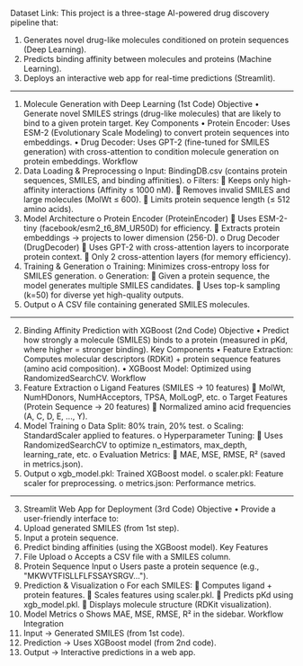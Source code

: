 Dataset Link: This project is a three-stage AI-powered drug discovery pipeline that:
1.	Generates novel drug-like molecules conditioned on protein sequences (Deep Learning).
2.	Predicts binding affinity between molecules and proteins (Machine Learning).
3.	Deploys an interactive web app for real-time predictions (Streamlit).
________________________________________
1. Molecule Generation with Deep Learning (1st Code)
Objective
•	Generate novel SMILES strings (drug-like molecules) that are likely to bind to a given protein target.
Key Components
•	Protein Encoder: Uses ESM-2 (Evolutionary Scale Modeling) to convert protein sequences into embeddings.
•	Drug Decoder: Uses GPT-2 (fine-tuned for SMILES generation) with cross-attention to condition molecule generation on protein embeddings.
Workflow
1.	Data Loading & Preprocessing
o	Input: BindingDB.csv (contains protein sequences, SMILES, and binding affinities).
o	Filters:
	Keeps only high-affinity interactions (Affinity ≤ 1000 nM).
	Removes invalid SMILES and large molecules (MolWt ≤ 600).
	Limits protein sequence length (≤ 512 amino acids).
2.	Model Architecture
o	Protein Encoder (ProteinEncoder)
	Uses ESM-2-tiny (facebook/esm2_t6_8M_UR50D) for efficiency.
	Extracts protein embeddings → projects to lower dimension (256-D).
o	Drug Decoder (DrugDecoder)
	Uses GPT-2 with cross-attention layers to incorporate protein context.
	Only 2 cross-attention layers (for memory efficiency).
3.	Training & Generation
o	Training: Minimizes cross-entropy loss for SMILES generation.
o	Generation:
	Given a protein sequence, the model generates multiple SMILES candidates.
	Uses top-k sampling (k=50) for diverse yet high-quality outputs.
4.	Output
o	A CSV file containing generated SMILES molecules.
________________________________________
2. Binding Affinity Prediction with XGBoost (2nd Code)
Objective
•	Predict how strongly a molecule (SMILES) binds to a protein (measured in pKd, where higher = stronger binding).
Key Components
•	Feature Extraction: Computes molecular descriptors (RDKit) + protein sequence features (amino acid composition).
•	XGBoost Model: Optimized using RandomizedSearchCV.
Workflow
1.	Feature Extraction
o	Ligand Features (SMILES → 10 features)
	MolWt, NumHDonors, NumHAcceptors, TPSA, MolLogP, etc.
o	Target Features (Protein Sequence → 20 features)
	Normalized amino acid frequencies (A, C, D, E, ..., Y).
2.	Model Training
o	Data Split: 80% train, 20% test.
o	Scaling: StandardScaler applied to features.
o	Hyperparameter Tuning:
	Uses RandomizedSearchCV to optimize n_estimators, max_depth, learning_rate, etc.
o	Evaluation Metrics:
	MAE, MSE, RMSE, R² (saved in metrics.json).
3.	Output
o	xgb_model.pkl: Trained XGBoost model.
o	scaler.pkl: Feature scaler for preprocessing.
o	metrics.json: Performance metrics.
________________________________________
3. Streamlit Web App for Deployment (3rd Code)
Objective
•	Provide a user-friendly interface to:
1.	Upload generated SMILES (from 1st step).
2.	Input a protein sequence.
3.	Predict binding affinities (using the XGBoost model).
Key Features
1.	File Upload
o	Accepts a CSV file with a SMILES column.
2.	Protein Sequence Input
o	Users paste a protein sequence (e.g., "MKWVTFISLLFLFSSAYSRGV...").
3.	Prediction & Visualization
o	For each SMILES:
	Computes ligand + protein features.
	Scales features using scaler.pkl.
	Predicts pKd using xgb_model.pkl.
	Displays molecule structure (RDKit visualization).
4.	Model Metrics
o	Shows MAE, MSE, RMSE, R² in the sidebar.
Workflow Integration
1.	Input → Generated SMILES (from 1st code).
2.	Prediction → Uses XGBoost model (from 2nd code).
3.	Output → Interactive predictions in a web app.
